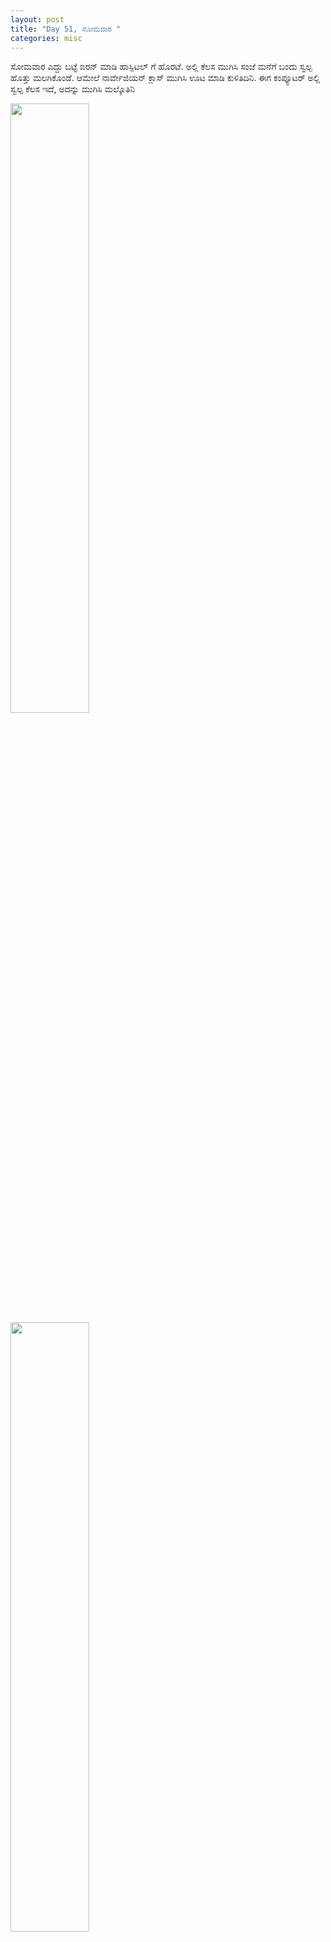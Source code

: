 ```yaml
---
layout: post
title: "Day 51, ಸೋಮವಾರ "
categories: misc
---
```


ಸೋಮವಾರ
ಎದ್ದು ಬಟ್ಟೆ ಐರನ್ ಮಾಡಿ ಹಾಸ್ಪಿಟಲ್ ಗೆ  ಹೊರಟೆ. ಅಲ್ಲಿ ಕೆಲಸ ಮುಗಿಸಿ ಸಂಜೆ ಮನೆಗೆ ಬಂದು ಸ್ವಲ್ಪ ಹೊತ್ತು ಮಲಗಿಕೊಂಡೆ. ಆಮೇಲೆ ನಾರ್ವೇಜಿಯನ್ ಕ್ಲಾಸ್ ಮುಗಿಸಿ ಊಟ ಮಾಡಿ ಕುಳಿತಿದಿನಿ. ಈಗ ಕಂಪ್ಯೂಟರ್ ಅಲ್ಲಿ ಸ್ವಲ್ಪ ಕೆಲಸ ಇದೆ, ಅದನ್ನು ಮುಗಿಸಿ ಮಲ್ಕೊತಿನಿ

<img src="https://raw.githubusercontent.com/myfellowship/myfellowship/master/assets/49.jpg" width="50%">

<img src="https://raw.githubusercontent.com/myfellowship/myfellowship/master/assets/50.jpg" width="50%">

